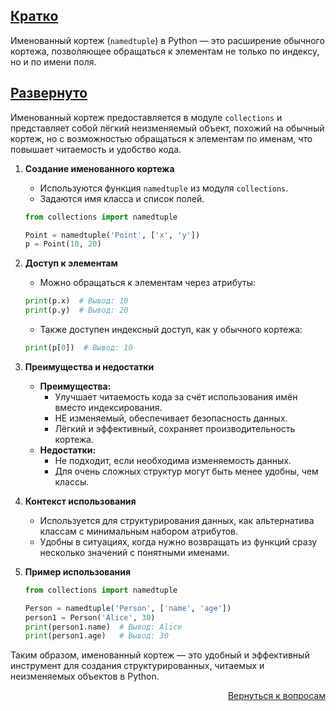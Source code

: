 ## <u>Кратко</u>

Именованный кортеж (`namedtuple`) в Python — это расширение обычного кортежа, позволяющее обращаться к элементам не
только по индексу, но и по имени поля.

## <u>Развернуто</u>

Именованный кортеж предоставляется в модуле `collections` и представляет собой лёгкий неизменяемый объект, похожий на
обычный кортеж, но с возможностью обращаться к элементам по именам, что повышает читаемость и удобство кода.

1. **Создание именованного кортежа**
    - Используются функция `namedtuple` из модуля `collections`.
    - Задаются имя класса и список полей.
    ```python
    from collections import namedtuple

    Point = namedtuple('Point', ['x', 'y'])
    p = Point(10, 20)
    ```

2. **Доступ к элементам**
    - Можно обращаться к элементам через атрибуты:
    ```python
    print(p.x)  # Вывод: 10
    print(p.y)  # Вывод: 20
    ```  
    - Также доступен индексный доступ, как у обычного кортежа:
    ```python
    print(p[0])  # Вывод: 10
    ```

3. **Преимущества и недостатки**
    - **Преимущества:**
        - Улучшает читаемость кода за счёт использования имён вместо индексирования.
        - НЕ изменяемый, обеспечивает безопасность данных.
        - Лёгкий и эффективный, сохраняет производительность кортежа.
    - **Недостатки:**
        - Не подходит, если необходима изменяемость данных.
        - Для очень сложных структур могут быть менее удобны, чем классы.

4. **Контекст использования**
    - Используется для структурирования данных, как альтернатива классам с минимальным набором атрибутов.
    - Удобны в ситуациях, когда нужно возвращать из функций сразу несколько значений с понятными именами.

5. **Пример использования**
    ```python
    from collections import namedtuple

    Person = namedtuple('Person', ['name', 'age'])
    person1 = Person('Alice', 30)
    print(person1.name)  # Вывод: Alice
    print(person1.age)   # Вывод: 30
    ```

Таким образом, именованный кортеж — это удобный и эффективный инструмент для создания структурированных, читаемых и
неизменяемых объектов в Python.

<div align="right">

[Вернуться к вопросам](../Вопросы.md)

</div>

